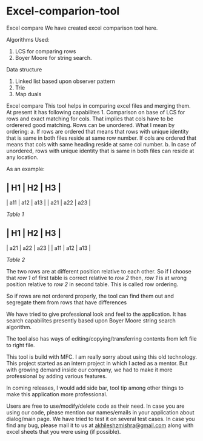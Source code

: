 Excel-comparion-tool
====================

Excel compare
We have created excel comparison tool here. 

Algorithms Used:
1. LCS for comparing rows
2. Boyer Moore for string search.

Data structure
1. Linked list based upon observer pattern
2. Trie
3. Map duals

Excel compare This tool helps in comparing excel files and merging them. At present it has following capabilites 1. Comparison on base of LCS for rows and exact matching for cols. That implies that cols have to be orderered good matching. Rows can be unordered. What I mean by ordering: a. If rows are ordered that means that rows with unique identity that is same in both files reside at same row number. If cols are ordered that means that cols with same heading reside at same col number. b. In case of unordered, rows with unique identity that is same in both files can reside at any location.

As an example: 

| H1  | H2  | H3  |
-------------------
| a11 | a12 | a13 |
| a21 | a22 | a23 |

_Table 1_

| H1  | H2  |  H3  |
--------------------
| a21 | a22 |  a23 |
| a11 | a12 |  a13 |

_Table 2_

The two rows are at different position relative to each other. So if I choose that _row 1_ of first table is correct relative to _row 2_ then, _row 1_ is at wrong position relative to _row 2_ in second table. This is called row ordering. 

So if rows are not ordererd properly, the tool can find them out and segregate them from rows that have differences

We have tried to give professional look and feel to the application. It has search capabilites presently based upon Boyer Moore string search algorithm.

The tool also has ways of editing/copying/transferring contents from left file to right file.

This tool is build with MFC. I am really sorry about using this old technology. This project started as an intern project in which I acted as a mentor. But with growing demand inside our company, we had to make it more professional by adding various features.

In coming releases, I would add side bar, tool tip among other things to make this application more professional.

Users are free to use/modify/delete code as their need. In case you are using our code, please mention our names/emails in your application about dialog/main page. We have tried to test it on several test cases. In case you find any bug, please mail it to us at akhileshzmishra@gmail.com along with excel sheets that you were using (if possible).

